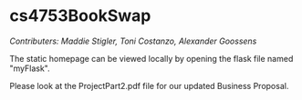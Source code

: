 # cs4753BookSwap
*Contributers: Maddie Stigler, Toni Costanzo, Alexander Goossens*

 The static homepage can be viewed locally by opening the flask file named "myFlask". 
 
 Please look at the ProjectPart2.pdf file for our updated Business Proposal.
